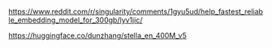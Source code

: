 
https://www.reddit.com/r/singularity/comments/1gyu5ud/help_fastest_reliable_embedding_model_for_300gb/lyv1jic/

https://huggingface.co/dunzhang/stella_en_400M_v5